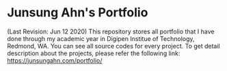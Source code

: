 # Junsung Ahn's Portfolio
(Last Revision: Jun 12 2020)
This repository stores all portfolio that I have done through my academic year in Digipen Institue of Technology, Redmond, WA.
You can see all source codes for every project.
To get detail description about the projects, please refer the following link: https://junsungahn.com/portfolio/

